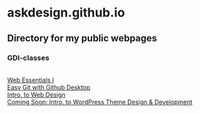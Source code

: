 # askdesign.github.io
<h2>Directory for my public webpages</h2>
<h3>GDI-classes</h3>
&nbsp;<br />
<a href="https://askdesign.github.io/gdi-html-css/web-design-1/">Web Essentials I</a><br />
<a href="https://askdesign.github.io/gdi-tech101/intro-git-github-desktop/">Easy Git with Github Desktop</a><br />
<a href="https://askdesign.github.io/Intro-to-Web-Design/">Intro. to Web Design</a><br />
<a href="#">Coming Soon: Intro. to WordPress Theme Design & Development</a>
